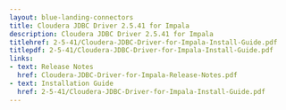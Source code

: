 ```yaml
---
layout: blue-landing-connectors
title: Cloudera JDBC Driver 2.5.41 for Impala
description: Cloudera JDBC Driver 2.5.41 for Impala
titlehref: 2-5-41/Cloudera-JDBC-Driver-for-Impala-Install-Guide.pdf
titlepdf: 2-5-41/Cloudera-JDBC-Driver-for-Impala-Install-Guide.pdf
links:
- text: Release Notes
  href: Cloudera-JDBC-Driver-for-Impala-Release-Notes.pdf
- text: Installation Guide
  href: 2-5-41/Cloudera-JDBC-Driver-for-Impala-Install-Guide.pdf
---
```

